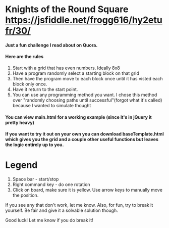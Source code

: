# Knights of the Round Square https://jsfiddle.net/frogg616/hy2etufr/30/


#### Just a fun challenge I read about on Quora.
#### Here are the rules
1. Start with a grid that has even numbers. Ideally 8x8
2. Have a program randomly select a starting block on that grid
3. Then have the program move to each block once until it has visted each block only once.
4. Have it return to the start point.
5. You can use any programming method you want. I chose this method over "randomly choosing paths until successful"(forgot what it's called) because I wanted to simulate thought

#### You can view main.html for a working example (since it's in jQuery it pretty heavy)
#### If you want to try it out on your own you can download baseTemplate.html which gives you the grid and a couple other useful functions but leaves the logic entirely up to you.

# Legend
1. Space bar - start/stop
2. Right command key - do one rotation
3. Click on board, make sure it is yellow. Use arrow keys to manually move the position.


If you see any that don't work, let me know.
Also, for fun, try to break it yourself. Be fair and give it a solvable solution though.

Good luck! Let me know if you do break it!
